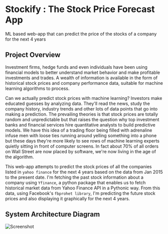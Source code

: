 # Stockify : The Stock Price Forecast App
ML based web-app that can predict the price of the stocks of a company for the next 4 years

## Project Overview
Investment firms, hedge funds and even individuals have been using financial models to better understand market behavior and make profitable investments and trades. A wealth of information is available in the form of historical stock prices and company performance data, suitable for machine learning algorithms to process.

Can we actually predict stock prices with machine learning? Investors make educated guesses by analyzing data. They'll read the news, study the company history, industry trends and other lots of data points that go into making a prediction. The prevailing theories is that stock prices are totally random and unpredictable but that raises the question why top investment banks and financial services hire quantitative analysts to build predictive models. We have this idea of a trading floor being filled with adrenaline infuse men with loose ties running around yelling something into a phone but these days they're more likely to see rows of machine learning experts quietly sitting in front of computer screens. In fact about 70% of all orders on Wall Street are now placed by software, we're now living in the age of the algorithm.

This web-app attempts to predict the stock prices of all the companies listed in `yahoo finance` for the next 4 years based on the data from Jan 2015 to the present date. I'm fetching the past stock information about a company using `Yfinance`, a python package that enables us to fetch historical market data from Yahoo Finance API in a Pythonic way. From this data, using Facebook's `fbprohet library`, I'm predicting the future stock prices and also displaying it graphically for the next 4 years.

## System Architecture Diagram
![Screenshot](https://github.com/skrishnan2001/Stock-Price-Predictor/blob/master/Workflow/SystemArchitecture.JPG)
